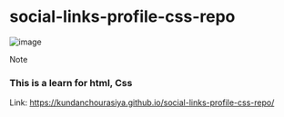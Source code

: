 # social-links-profile-css-repo

 ![image](https://github.com/user-attachments/assets/fd07b563-eff1-4ebe-9ad8-a3a31fa29981)

 > [!NOTE]
> ### This is a learn for html, Css
> Link: https://kundanchourasiya.github.io/social-links-profile-css-repo/

